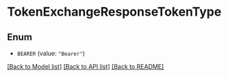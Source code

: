 # TokenExchangeResponseTokenType

## Enum


* `BEARER` (value: `"Bearer"`)


[[Back to Model list]](../README.md#documentation-for-models) [[Back to API list]](../README.md#documentation-for-api-endpoints) [[Back to README]](../README.md)


